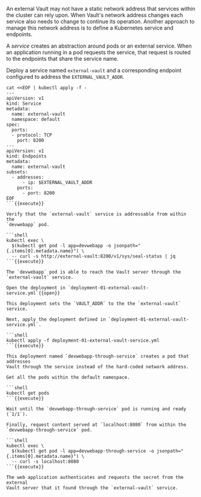 An external Vault may not have a static network address that services within the
cluster can rely upon. When Vault's network address changes each service also
needs to change to continue its operation. Another approach to manage this
network address is to define a Kubernetes service and endpoints.

A _service_ creates an abstraction around pods or an external service. When an
application running in a pod requests the service, that request is routed to the
endpoints that share the service name.

Deploy a service named `external-vault` and a corresponding endpoint configured
to address the `EXTERNAL_VAULT_ADDR`.

```shell
cat <<EOF | kubectl apply -f -
---
apiVersion: v1
kind: Service
metadata:
  name: external-vault
  namespace: default
spec:
  ports:
  - protocol: TCP
    port: 8200
---
apiVersion: v1
kind: Endpoints
metadata:
  name: external-vault
subsets:
  - addresses:
      - ip: $EXTERNAL_VAULT_ADDR
    ports:
      - port: 8200
EOF
```{{execute}}

Verify that the `external-vault` service is addressable from within the
`devwebapp` pod.

```shell
kubectl exec \
  $(kubectl get pod -l app=devwebapp -o jsonpath="{.items[0].metadata.name}") \
  -- curl -s http://external-vault:8200/v1/sys/seal-status | jq
```{{execute}}

The `devwebapp` pod is able to reach the Vault server through the
`external-vault` service.

Open the deployment in `deployment-01-external-vault-service.yml`{{open}}

This deployment sets the `VAULT_ADDR` to the the `external-vault` service.

Next, apply the deployment defined in `deployment-01-external-vault-service.yml`.

```shell
kubectl apply -f deployment-01-external-vault-service.yml
```{{execute}}

This deployment named `devwebapp-through-service` creates a pod that addresses
Vault through the service instead of the hard-coded network address.

Get all the pods within the default namespace.

```shell
kubectl get pods
```{{execute}}

Wait until the `devwebapp-through-service` pod is running and ready (`1/1`).

Finally, request content served at `localhost:8080` from within the
`devwebapp-through-service` pod.

```shell
kubectl exec \
  $(kubectl get pod -l app=devwebapp-through-service -o jsonpath="{.items[0].metadata.name}") \
  -- curl -s localhost:8080
```{{execute}}

The web application authenticates and requests the secret from the external
Vault server that it found through the `external-vault` service.